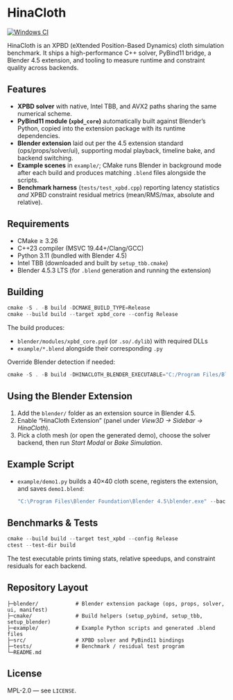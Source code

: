 # HinaCloth
[![Windows CI](https://github.com/HinaPE/HinaCloth/actions/workflows/windows.yml/badge.svg?branch=master)](https://github.com/imeho/HinaCloth/actions/workflows/windows.yml)

HinaCloth is an XPBD (eXtended Position-Based Dynamics) cloth simulation benchmark. It ships a high-performance C++ solver, PyBind11 bridge, a Blender 4.5 extension, and tooling to measure runtime and constraint quality across backends.

## Features
- **XPBD solver** with native, Intel TBB, and AVX2 paths sharing the same numerical scheme.
- **PyBind11 module (`xpbd_core`)** automatically built against Blender’s Python, copied into the extension package with its runtime dependencies.
- **Blender extension** laid out per the 4.5 extension standard (ops/props/solver/ui), supporting modal playback, timeline bake, and backend switching.
- **Example scenes** in `example/`; CMake runs Blender in background mode after each build and produces matching `.blend` files alongside the scripts.
- **Benchmark harness** (`tests/test_xpbd.cpp`) reporting latency statistics *and* XPBD constraint residual metrics (mean/RMS/max, absolute and relative).

## Requirements
- CMake ≥ 3.26
- C++23 compiler (MSVC 19.44+/Clang/GCC)
- Python 3.11 (bundled with Blender 4.5)
- Intel TBB (downloaded and built by `setup_tbb.cmake`)
- Blender 4.5.3 LTS (for `.blend` generation and running the extension)

## Building
```powershell
cmake -S . -B build -DCMAKE_BUILD_TYPE=Release
cmake --build build --target xpbd_core --config Release
```
The build produces:
- `blender/modules/xpbd_core.pyd` (or `.so/.dylib`) with required DLLs
- `example/*.blend` alongside their corresponding `.py`

Override Blender detection if needed:
```powershell
cmake -S . -B build -DHINACLOTH_BLENDER_EXECUTABLE="C:/Program Files/Blender Foundation/Blender 4.5/blender.exe"
```

## Using the Blender Extension
1. Add the `blender/` folder as an extension source in Blender 4.5.
2. Enable “HinaCloth Extension” (panel under *View3D → Sidebar → HinaCloth*).
3. Pick a cloth mesh (or open the generated demo), choose the solver backend, then run *Start Modal* or *Bake Simulation*.

## Example Script
- `example/demo1.py` builds a 40×40 cloth scene, registers the extension, and saves `demo1.blend`:
  ```powershell
  "C:\Program Files\Blender Foundation\Blender 4.5\blender.exe" --background --python example/demo1.py
  ```

## Benchmarks & Tests
```powershell
cmake --build build --target test_xpbd --config Release
ctest --test-dir build
```
The test executable prints timing stats, relative speedups, and constraint residuals for each backend.

## Repository Layout
```
├─blender/            # Blender extension package (ops, props, solver, ui, manifest)
├─cmake/              # Build helpers (setup_pybind, setup_tbb, setup_blender)
├─example/            # Example Python scripts and generated .blend files
├─src/                # XPBD solver and PyBind11 bindings
├─tests/              # Benchmark / residual test program
└─README.md
```

## License
MPL-2.0 — see `LICENSE`.
